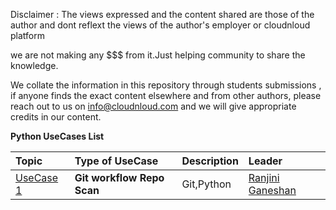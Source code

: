 Disclaimer : The views expressed and the content shared are those of the author and dont reflext the views of the author's employer or cloudnloud platform

we are not making any $$$ from it.Just helping community to share the knowledge.

We collate the information in this repository through students submissions , if anyone finds the exact content elsewhere and from other authors, please reach out to us on info@cloudnloud.com and we will give appropriate credits in our content.



**Python UseCases List**

Topic | Type of UseCase | Description | Leader
:------|:------|:------|:------|
[UseCase 1](/python/Usecase1/Readme.md) | **Git workflow Repo Scan** | Git,Python | [Ranjini Ganeshan](https://www.linkedin.com/in/ranjinig/)
